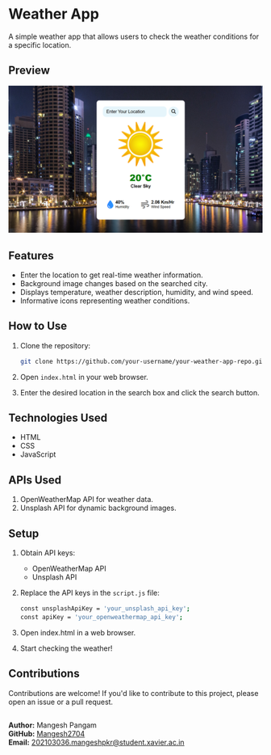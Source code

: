 # Weather App

A simple weather app that allows users to check the weather conditions for a specific location.

## Preview

![Weather App Preview](assets/preview.png)

## Features

- Enter the location to get real-time weather information.
- Background image changes based on the searched city.
- Displays temperature, weather description, humidity, and wind speed.
- Informative icons representing weather conditions.

## How to Use

1. Clone the repository:

    ```bash
    git clone https://github.com/your-username/your-weather-app-repo.git
    ```

2. Open `index.html` in your web browser.

3. Enter the desired location in the search box and click the search button.

## Technologies Used

- HTML
- CSS
- JavaScript

## APIs Used

1. OpenWeatherMap API for weather data.
2. Unsplash API for dynamic background images.

## Setup

1. Obtain API keys:
    - OpenWeatherMap API
    - Unsplash API
  
2. Replace the API keys in the `script.js` file:
    ```bash
    const unsplashApiKey = 'your_unsplash_api_key';
    const apiKey = 'your_openweathermap_api_key';
    ```
3. Open index.html in a web browser.

4. Start checking the weather!

## Contributions

Contributions are welcome! If you'd like to contribute to this project, please open an issue or a pull request.

##
**Author:** Mangesh Pangam  
**GitHub:** [Mangesh2704](https://github.com/Mangesh2704)  
**Email:** 202103036.mangeshpkr@student.xavier.ac.in
